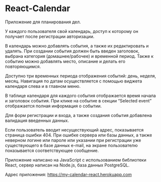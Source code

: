 # React-Calendar

Приложение для планирования дел.

У каждого пользователя свой календарь, доступ к которому он получает после регистрации авторизации.

В календарь можно добавлять события, а также их редактировать и удалять. При создании события должен быть введен заголовок, выбрана категория (домашнее/рабочее) и временной период. Также к событию можно добавлять место, описание и делать его повторяющимся.

Доступно три временных периода отображения событий: день, неделя, месяц. Навигация по датам осуществляется с помощью виджета календаря слева и в главном меню.

В таблице календаря для каждого события отображается время начала и заголовок события. При клике на событие в секции “Selected event” отображается полная информация о событии.

Для форм регистрации и входа, а также создания события добавлена валидация введенных данных.

Если пользователь вводит несуществующий адрес, показывается страница ошибки 404. При ошибке сервера или базы данных, а также неверном логине или пароле или указании при регистрации уже существующего в базе данных e-mail,  на экране пользователю показывается соответствующее сообщение.

Приложение написано на JavaScript с использованием библиотеки React, сервер написан на Node.js, база данных PostgreSQL.

Адрес приложения: https://my-calendar-react.herokuapp.com

